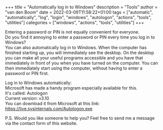 +++
title = "Automatically log in to Windows"
description = "Tools"
author = "van den Boom"
date = 2022-03-09T11:58:22+01:00
tags = ["automatic", "automatically", "log", "login", "windows", "autologon", "actions", "tools", "utilities"]
categories = ["windows", "actions", "tools", "utilities"]
+++

Entering a password or PIN is not equally convenient for everyone.</br>
Do you find it annoying to enter a password or PIN every time you log in to Windows?</br>
You can also automatically log in to Windows. When the computer has finished starting up, you will immediately see the desktop.
On the desktop you can make all your useful programs accessible and you have that immediately in front of you when you have turned on the computer.
You can then immediately start using the computer, without having to enter a password or PIN first.</br>

Log in to Windows automatically:</br>
Microsoft has made a handy program especially available for this.</br>
It's called: Autologon</br>
Current version: v3.10</br>
You can download it from Microsoft at this link: https://live.sysinternals.com/Autologon.exe</br>

P.S. Would you like someone to help you? Feel free to send me a message via the contact form of this website.</br>
